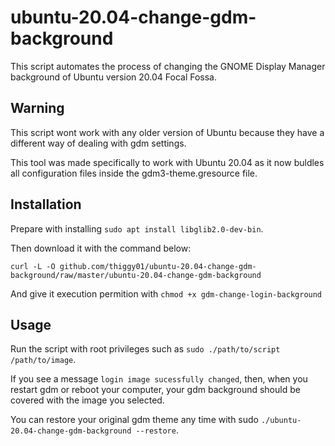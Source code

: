 # ubuntu-20.04-change-gdm-background

This script automates the process of changing the GNOME Display Manager
background of Ubuntu version 20.04 Focal Fossa.

## Warning

This script wont work with any older version of Ubuntu because they have a different
way of dealing with gdm settings.

This tool was made specifically to work with Ubuntu 20.04 as it now buldles all 
configuration files inside the gdm3-theme.gresource file. 

## Installation

Prepare with installing `sudo apt install libglib2.0-dev-bin`.

Then download it with the command below:

    curl -L -O github.com/thiggy01/ubuntu-20.04-change-gdm-background/raw/master/ubuntu-20.04-change-gdm-background

And give it execution permition with `chmod +x gdm-change-login-background`

## Usage

Run the script with root privileges such as `sudo ./path/to/script /path/to/image`.

If you see a message `login image sucessfully changed`, then, when you restart gdm or reboot your computer, your gdm background should be covered with the image you selected.

You can restore your original gdm theme any time with sudo `./ubuntu-20.04-change-gdm-background --restore`.

